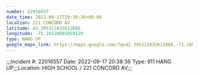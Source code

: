 ```yaml
---
number: 22016557
date_time: 2022-09-17T20:38:36+00:00
location: 221 CONCORD AV
latitude: 42.395311832612066
longitude: -71.16528005859129
type: HANG UP
google_maps_link: https://maps.google.com/?q=42.395311832612066,-71.16528005859129
---
```


;;;Incident #: 22016557  Date: 2022-09-17 20:38:36   Type: 911 HANG UP;;;Location: HIGH SCHOOL / 221 CONCORD AV;;;
